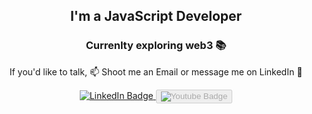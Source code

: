<!-- v1 -->
<div id="header" align="center">
<!--   <img src="https://media.giphy.com/media/M9gbBd9nbDrOTu1Mqx/giphy.gif" width="200"/> -->
  <h2>I'm a JavaScript Developer</h2>
  <h3>Currenlty exploring web3 📚</h3>
  <p>If you'd like to talk, 📫 Shoot me an Email or message me on LinkedIn 🐥</p>
  
  <div id="badges">
    <a href="https://www.linkedin.com/in/aghaffar570">
      <img src="https://img.shields.io/badge/LinkedIn-blue?style=for-the-badge&logo=linkedin&logoColor=white" alt="LinkedIn Badge"/>
    </a>
    <a href="https://www.youtube.com/channel/UC0lMg_5bGMaqL7K5x879MqQ/featured">
      <button disabled="true">
        <img src="https://img.shields.io/badge/YouTube-red?style=for-the-badge&logo=youtube&logoColor=white" alt="Youtube Badge"/>
      </button>
    </a>
  </div>
  <img src="https://komarev.com/ghpvc/?username=aghaffar570&style=flat-square&color=blue" alt=""/>
</div>


<!--
**aghaffar570/aghaffar570** is a ✨ _special_ ✨ repository because its `README.md` (this file) appears on your GitHub profile.

Here are some ideas to get you started:

- 🔭 I’m currently working on ...
- 🌱 I’m currently learning ...
- 👯 I’m looking to collaborate on ...
- 🤔 I’m looking for help with ...
- 💬 Ask me about ...
- 📫 How to reach me: ...
- 😄 Pronouns: ...
- ⚡ Fun fact: ...
-->



<!-- v2 -->
<!-- <div id="header" align="center">


<h3>💫 About Me:</h3>
<hr>
  
😎 Developer & Designer with a passion for indie hacking and community building<br>📫 Shoot me an Email or add me on LinkedIn :)


<h3> 🌐 Socials:</h3> <hr>
  
[![Behance](https://img.shields.io/badge/Behance-1769ff?logo=behance&logoColor=white)](https://behance.net/abdulghaffar39) [![LinkedIn](https://img.shields.io/badge/LinkedIn-%230077B5.svg?logo=linkedin&logoColor=white)](https://linkedin.com/in/aghaffar570) [![YouTube](https://img.shields.io/badge/YouTube-%23FF0000.svg?logo=YouTube&logoColor=white)](https://youtube.com/@UC0lMg_5bGMaqL7K5x879MqQ) 

  <h3>💻 Tech Stack:</h3>
  <hr>
  
![JavaScript](https://img.shields.io/badge/javascript-%23323330.svg?style=for-the-badge&logo=javascript&logoColor=%23F7DF1E) ![GraphQL](https://img.shields.io/badge/-GraphQL-E10098?style=for-the-badge&logo=graphql&logoColor=white) ![CSS3](https://img.shields.io/badge/css3-%231572B6.svg?style=for-the-badge&logo=css3&logoColor=white) ![Python](https://img.shields.io/badge/python-3670A0?style=for-the-badge&logo=python&logoColor=ffdd54) ![Firebase](https://img.shields.io/badge/firebase-%23039BE5.svg?style=for-the-badge&logo=firebase) ![HTML5](https://img.shields.io/badge/html5-%23E34F26.svg?style=for-the-badge&logo=html5&logoColor=white) ![TypeScript](https://img.shields.io/badge/typescript-%23007ACC.svg?style=for-the-badge&logo=typescript&logoColor=white) ![Ember](https://img.shields.io/badge/ember-1C1E24?style=for-the-badge&logo=ember.js&logoColor=#D04A37) ![Jasmine](https://img.shields.io/badge/jasmine-%238A4182.svg?style=for-the-badge&logo=jasmine&logoColor=white) ![NodeJS](https://img.shields.io/badge/node.js-6DA55F?style=for-the-badge&logo=node.js&logoColor=white) ![Next JS](https://img.shields.io/badge/Next-black?style=for-the-badge&logo=next.js&logoColor=white) ![React](https://img.shields.io/badge/react-%2320232a.svg?style=for-the-badge&logo=react&logoColor=%2361DAFB) ![Redux](https://img.shields.io/badge/redux-%23593d88.svg?style=for-the-badge&logo=redux&logoColor=white) ![SASS](https://img.shields.io/badge/SASS-hotpink.svg?style=for-the-badge&logo=SASS&logoColor=white) ![TailwindCSS](https://img.shields.io/badge/tailwindcss-%2338B2AC.svg?style=for-the-badge&logo=tailwind-css&logoColor=white) ![Socket.io](https://img.shields.io/badge/Socket.io-black?style=for-the-badge&logo=socket.io&badgeColor=010101) ![Webpack](https://img.shields.io/badge/webpack-%238DD6F9.svg?style=for-the-badge&logo=webpack&logoColor=black) ![Postgres](https://img.shields.io/badge/postgres-%23316192.svg?style=for-the-badge&logo=postgresql&logoColor=white) ![MongoDB](https://img.shields.io/badge/MongoDB-%234ea94b.svg?style=for-the-badge&logo=mongodb&logoColor=white) ![ApacheCassandra](https://img.shields.io/badge/cassandra-%231287B1.svg?style=for-the-badge&logo=apache-cassandra&logoColor=white) 	![Figma](https://img.shields.io/badge/figma-%23F24E1E.svg?style=for-the-badge&logo=figma&logoColor=white) ![Dribbble](https://img.shields.io/badge/Dribbble-EA4C89?style=for-the-badge&logo=dribbble&logoColor=white) ![Docker](https://img.shields.io/badge/docker-%230db7ed.svg?style=for-the-badge&logo=docker&logoColor=white) ![Notion](https://img.shields.io/badge/Notion-%23000000.svg?style=for-the-badge&logo=notion&logoColor=white)

  <h3> 📊 GitHub Stats:</h3> <hr>
  
![](https://github-readme-stats.vercel.app/api?username=aghaffar570&theme=blueberry&hide_border=true&include_all_commits=false&count_private=false)<br/>
![](https://github-readme-streak-stats.herokuapp.com/?user=aghaffar570&theme=blueberry&hide_border=true)<br/>
![](https://github-readme-stats.vercel.app/api/top-langs/?username=aghaffar570&theme=blueberry&hide_border=true&include_all_commits=false&count_private=false&layout=compact)

## 🏆 GitHub Trophies
![](https://github-profile-trophy.vercel.app/?username=aghaffar570&theme=tokyonight&no-frame=true&no-bg=true&margin-w=4)

---


  ## 💰 You can help me by Donating
  [![BuyMeACoffee](https://img.shields.io/badge/Buy%20Me%20a%20Coffee-ffdd00?style=for-the-badge&logo=buy-me-a-coffee&logoColor=black)](https://buymeacoffee.com/aghaffar570) [![PayPal](https://img.shields.io/badge/PayPal-00457C?style=for-the-badge&logo=paypal&logoColor=white)](https://paypal.me/aghaffar570) [![Patreon](https://img.shields.io/badge/Patreon-F96854?style=for-the-badge&logo=patreon&logoColor=white)](https://patreon.com/aghaffar570) 

  
  [![](https://visitcount.itsvg.in/api?id=aghaffar570&icon=0&color=0)](https://visitcount.itsvg.in)
  
</div> -->
<!-- Proudly created with GPRM ( https://gprm.itsvg.in ) -->


